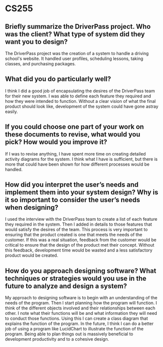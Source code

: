 # CS255
## Briefly summarize the DriverPass project. Who was the client? What type of system did they want you to design?
The DriverPass project was the creation of a system to handle a driving school's website. It handled user profiles, scheduling lessons, taking classes, and purchasing packages.
## What did you do particularly well?
I think I did a good job of encapsulating the desires of the DriverPass team for their new system. I was able to define each feature they required and how they were intended to function. Without a clear vision of what the final product should look like, development of the system could have gone astray easily.
## If you could choose one part of your work on these documents to revise, what would you pick? How would you improve it?
If I was to revise anything, I have spent more time on creating detailed activity diagrams for the system. I think what I have is sufficient, but there is more that could have been shown for how different processes would be handled.
## How did you interpret the user’s needs and implement them into your system design? Why is it so important to consider the user’s needs when designing?
I used the interview with the DriverPass team to create a list of each feature they required in the system. Then I added in details to those features that would satisfy the desires of the team. This process is very important to ensuring that the product created is one that meets the needs of the customer. If this was a real situation, feedback from the customer would be critical to ensure that the design of the product met their concept. Without this feedback, development time would be wasted and a less satisfactory product would be created.
## How do you approach designing software? What techniques or strategies would you use in the future to analyze and design a system?
My approach to designing software is to begin with an understanding of the needs of the program. Then I start planning how the program will function. I think of the different objects involved and their relationships between each other. I note what their functions will be and what information they will need to conduct those functions. Using this I can create a class diagram that explains the function of the program.
In the future, I think I can do a better job of using a program like LucidChart to illustrate the function of the program. Being able to plan things out is massively beneficial to development productivity and to a cohesive design.
